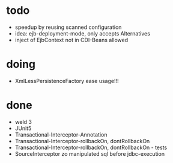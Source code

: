
# todo
* speedup by reusing scanned configuration
* idea: ejb-deployment-mode, only accepts Alternatives
* inject of EjbContext not in CDI-Beans allowed

# doing
* XmlLessPersistenceFactory ease usage!!!


# done
* weld 3
* JUnit5
* Transactional-Interceptor-Annotation
* Transactional-Interceptor-rollbackOn, dontRollbackOn
* Transactional-Interceptor-rollbackOn, dontRollbackOn - tests
* SourceInterceptor zo manipulated sql before jdbc-execution